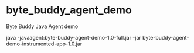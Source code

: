 # byte_buddy_agent_demo
Byte Buddy Java Agent demo

java -javaagent:byte-buddy-agent-demo-1.0-full.jar -jar byte-buddy-agent-demo-instrumented-app-1.0.jar